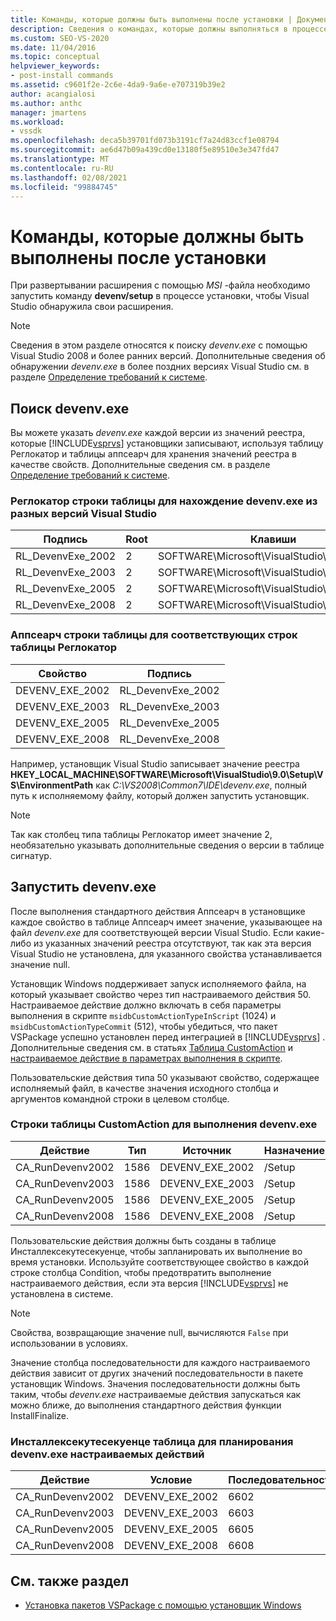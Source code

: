 ```yaml
---
title: Команды, которые должны быть выполнены после установки | Документация Майкрософт
description: Сведения о командах, которые должны выполняться в процессе установки расширения, развернутого с помощью MSI-файла в Visual Studio.
ms.custom: SEO-VS-2020
ms.date: 11/04/2016
ms.topic: conceptual
helpviewer_keywords:
- post-install commands
ms.assetid: c9601f2e-2c6e-4da9-9a6e-e707319b39e2
author: acangialosi
ms.author: anthc
manager: jmartens
ms.workload:
- vssdk
ms.openlocfilehash: deca5b39701fd073b3191cf7a24d83ccf1e08794
ms.sourcegitcommit: ae6d47b09a439cd0e13180f5e89510e3e347fd47
ms.translationtype: MT
ms.contentlocale: ru-RU
ms.lasthandoff: 02/08/2021
ms.locfileid: "99884745"
---
```

# <a name="commands-that-must-be-run-after-installation"></a>Команды, которые должны быть выполнены после установки
При развертывании расширения с помощью *MSI* -файла необходимо запустить команду **devenv/setup** в процессе установки, чтобы Visual Studio обнаружила свои расширения.

> [!NOTE]
> Сведения в этом разделе относятся к поиску *devenv.exe* с помощью Visual Studio 2008 и более ранних версий. Дополнительные сведения об обнаружении *devenv.exe* в более поздних версиях Visual Studio см. в разделе [Определение требований к системе](../../extensibility/internals/detecting-system-requirements.md).

## <a name="find-devenvexe"></a>Поиск devenv.exe
 Вы можете указать *devenv.exe* каждой версии из значений реестра, которые [!INCLUDE[vsprvs](../../code-quality/includes/vsprvs_md.md)] установщики записывают, используя таблицу Реглокатор и таблицы аппсеарч для хранения значений реестра в качестве свойств. Дополнительные сведения см. в разделе [Определение требований к системе](../../extensibility/internals/detecting-system-requirements.md).

### <a name="reglocator-table-rows-to-locate-devenvexe-from-different-versions-of-visual-studio"></a>Реглокатор строки таблицы для нахождение devenv.exe из разных версий Visual Studio

|Подпись|Root|Клавиши|Название|Тип|
|-----------------|----------|---------|----------|----------|
|RL_DevenvExe_2002|2|SOFTWARE\Microsoft\VisualStudio\7.0\Setup\VS|енвиронментпас|2|
|RL_DevenvExe_2003|2|SOFTWARE\Microsoft\VisualStudio\7.1\Setup\VS|енвиронментпас|2|
|RL_DevenvExe_2005|2|SOFTWARE\Microsoft\VisualStudio\8.0\Setup\VS|енвиронментпас|2|
|RL_DevenvExe_2008|2|SOFTWARE\Microsoft\VisualStudio\9.0\Setup\VS|енвиронментпас|2|

### <a name="appsearch-table-rows-for-corresponding-reglocator-table-rows"></a>Аппсеарч строки таблицы для соответствующих строк таблицы Реглокатор

|Свойство|Подпись|
|--------------|-----------------|
|DEVENV_EXE_2002|RL_DevenvExe_2002|
|DEVENV_EXE_2003|RL_DevenvExe_2003|
|DEVENV_EXE_2005|RL_DevenvExe_2005|
|DEVENV_EXE_2008|RL_DevenvExe_2008|

 Например, установщик Visual Studio записывает значение реестра **HKEY_LOCAL_MACHINE\SOFTWARE\Microsoft\VisualStudio\9.0\Setup\VS\EnvironmentPath** как *C:\VS2008\Common7\IDE\devenv.exe*, полный путь к исполняемому файлу, который должен запустить установщик.

> [!NOTE]
> Так как столбец типа таблицы Реглокатор имеет значение 2, необязательно указывать дополнительные сведения о версии в таблице сигнатур.

## <a name="run-devenvexe"></a>Запустить devenv.exe
 После выполнения стандартного действия Аппсеарч в установщике каждое свойство в таблице Аппсеарч имеет значение, указывающее на файл *devenv.exe* для соответствующей версии Visual Studio. Если какие-либо из указанных значений реестра отсутствуют, так как эта версия Visual Studio не установлена, для указанного свойства устанавливается значение null.

 Установщик Windows поддерживает запуск исполняемого файла, на который указывает свойство через тип настраиваемого действия 50. Настраиваемое действие должно включать в себя параметры выполнения в скрипте `msidbCustomActionTypeInScript` (1024) и `msidbCustomActionTypeCommit` (512), чтобы убедиться, что пакет VSPackage успешно установлен перед интеграцией в [!INCLUDE[vsprvs](../../code-quality/includes/vsprvs_md.md)] . Дополнительные сведения см. в статьях [Таблица CustomAction](/windows/desktop/msi/customaction-table) и [настраиваемое действие в параметрах выполнения в скрипте](/windows/desktop/msi/custom-action-in-script-execution-options).

 Пользовательские действия типа 50 указывают свойство, содержащее исполняемый файл, в качестве значения исходного столбца и аргументов командной строки в целевом столбце.

### <a name="customaction-table-rows-to-run-devenvexe"></a>Строки таблицы CustomAction для выполнения devenv.exe

|Действие|Тип|Источник|Назначение|
|------------|----------|------------|------------|
|CA_RunDevenv2002|1586|DEVENV_EXE_2002|/Setup|
|CA_RunDevenv2003|1586|DEVENV_EXE_2003|/Setup|
|CA_RunDevenv2005|1586|DEVENV_EXE_2005|/Setup|
|CA_RunDevenv2008|1586|DEVENV_EXE_2008|/Setup|

 Пользовательские действия должны быть созданы в таблице Инсталлексекутесекуенце, чтобы запланировать их выполнение во время установки. Используйте соответствующее свойство в каждой строке столбца Condition, чтобы предотвратить выполнение настраиваемого действия, если эта версия [!INCLUDE[vsprvs](../../code-quality/includes/vsprvs_md.md)] не установлена в системе.

> [!NOTE]
> Свойства, возвращающие значение null, вычисляются `False` при использовании в условиях.

 Значение столбца последовательности для каждого настраиваемого действия зависит от других значений последовательности в пакете установщик Windows. Значения последовательности должны быть таким, чтобы *devenv.exe* настраиваемые действия запускаться как можно ближе, до выполнения стандартного действия функции InstallFinalize.

### <a name="installexecutesequence-table-to-schedule-the-devenvexe-custom-actions"></a>Инсталлексекутесекуенце таблица для планирования devenv.exe настраиваемых действий

|Действие|Условие|Последовательность|
|------------|---------------|--------------|
|CA_RunDevenv2002|DEVENV_EXE_2002|6602|
|CA_RunDevenv2003|DEVENV_EXE_2003|6603|
|CA_RunDevenv2005|DEVENV_EXE_2005|6605|
|CA_RunDevenv2008|DEVENV_EXE_2008|6608|

## <a name="see-also"></a>См. также раздел
- [Установка пакетов VSPackage с помощью установщик Windows](../../extensibility/internals/installing-vspackages-with-windows-installer.md)
